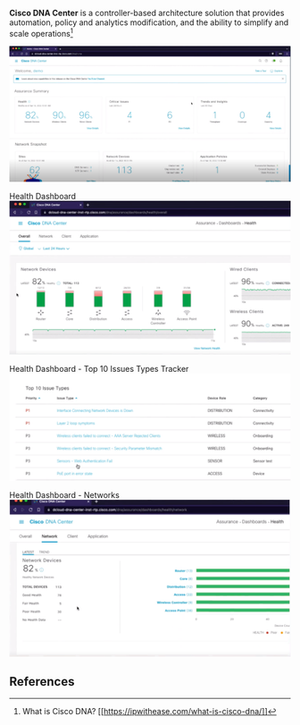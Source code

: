 **Cisco DNA Center** is a controller-based architecture solution that provides automation, policy and analytics modification, and the ability to simplify and scale operations[^1]

![Cisco DNA Center](../docs/assets/chapter-01/ch1_sec03_image_01.png)

Health Dashboard
![Health Dashboard](../docs/assets/chapter-01/ch1_sec03_image_02.png)

Health Dashboard - Top 10 Issues Types Tracker
![Top 10 Issues](../docs/assets/chapter-01/ch1_sec03_image_03.png)

Health Dashboard - Networks
![Health Dashboard Networks](../docs/assets/chapter-01/ch1_sec03_image_04.png)

## References
[^1]: What is Cisco DNA? [[https://ipwithease.com/what-is-cisco-dna/]]